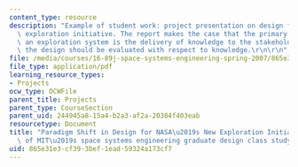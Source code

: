 ```yaml
---
content_type: resource
description: "Example of student work: project presentation on design for NASA's new\
  \ exploration initiative. The report makes the case that the primary purpose of\
  \ an exploration system is the delivery of knowledge to the stakeholders, and that\
  \ the design should be evaluated with respect to knowledge.\r\n\r\n"
file: /media/courses/16-89j-space-systems-engineering-spring-2007/865e31e3cf393bef1ead59324a173cf7_presentation_04.pdf
file_type: application/pdf
learning_resource_types:
- Projects
ocw_type: OCWFile
parent_title: Projects
parent_type: CourseSection
parent_uid: 244945a8-15a4-b2a3-af2a-20384f403eab
resourcetype: Document
title: "Paradigm Shift in Design for NASA\u2019s New Exploration Initiative: The result\
  \ of MIT\u2019s space systems engineering graduate design class study"
uid: 865e31e3-cf39-3bef-1ead-59324a173cf7
---
```

